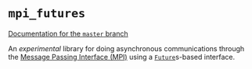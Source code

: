 # `mpi_futures`

[Documentation for the `master` branch](https://rufflewind.com/mpi_futures)

An *experimental* library for doing asynchronous communications through the [Message Passing Interface (MPI)](http://mpi-forum.org) using a [`Future`](https://crates.io/crates/futures)s-based interface.
